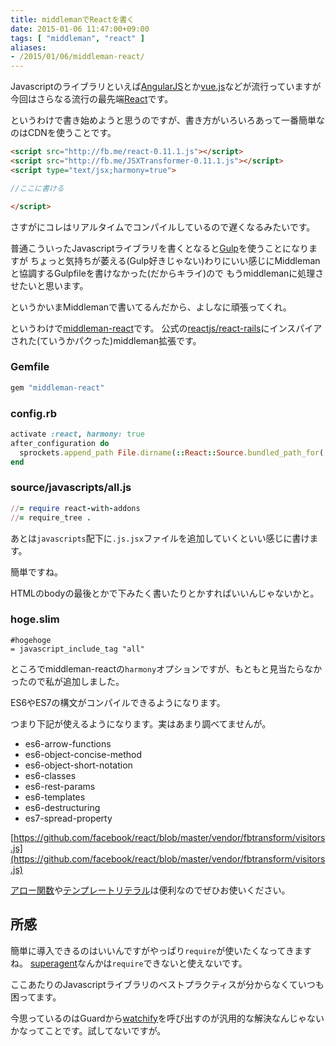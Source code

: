 ```yaml
---
title: middlemanでReactを書く
date: 2015-01-06 11:47:00+09:00
tags: [ "middleman", "react" ] 
aliases:
- /2015/01/06/middleman-react/
---
```


Javascriptのライブラリといえば[AngularJS](https://angularjs.org/)とか[vue.js](http://vuejs.org/)などが流行っていますが
今回はさらなる流行の最先端[React](http://facebook.github.io/react/)です。

というわけで書き始めようと思うのですが、書き方がいろいろあって一番簡単なのはCDNを使うことです。

```html
<script src="http://fb.me/react-0.11.1.js"></script>
<script src="http://fb.me/JSXTransformer-0.11.1.js"></script>
<script type="text/jsx;harmony=true">

//ここに書ける

</script>
```

さすがにコレはリアルタイムでコンパイルしているので遅くなるみたいです。

普通こういったJavascriptライブラリを書くとなると[Gulp](http://gulpjs.com/)を使うことになりますが
ちょっと気持ちが萎える(Gulp好きじゃない)わりにいい感じにMiddlemanと協調するGulpfileを書けなかった(だからキライ)ので
もうmiddlemanに処理させたいと思います。

というかいまMiddlemanで書いてるんだから、よしなに頑張ってくれ。

というわけで[middleman-react](https://github.com/plasticine/middleman-react)です。
公式の[reactjs/react-rails](https://github.com/reactjs/react-rails)にインスパイアされた(ていうかパクった)middleman拡張です。


### Gemfile
```ruby
gem "middleman-react"
```

### config.rb
```ruby
activate :react, harmony: true
after_configuration do
  sprockets.append_path File.dirname(::React::Source.bundled_path_for('react.js'))
end
```

### source/javascripts/all.js
```ruby
//= require react-with-addons
//= require_tree .
```

あとは`javascripts`配下に`.js.jsx`ファイルを追加していくといい感じに書けます。

簡単ですね。

HTMLのbodyの最後とかで下みたく書いたりとかすればいいんじゃないかと。

### hoge.slim
```slim
#hogehoge
= javascript_include_tag "all"
```

ところでmiddleman-reactの`harmony`オプションですが、もともと見当たらなかったので私が追加しました。

ES6やES7の構文がコンパイルできるようになります。

つまり下記が使えるようになります。実はあまり調べてませんが。

- es6-arrow-functions
- es6-object-concise-method
- es6-object-short-notation
- es6-classes
- es6-rest-params
- es6-templates
- es6-destructuring
- es7-spread-property

[https://github.com/facebook/react/blob/master/vendor/fbtransform/visitors.js](https://github.com/facebook/react/blob/master/vendor/fbtransform/visitors.js)

[アロー関数](https://developer.mozilla.org/ja/docs/Web/JavaScript/Reference/arrow_functions)や[テンプレートリテラル](http://tc39wiki.calculist.org/es6/template-strings/)は便利なのでぜひお使いください。

## 所感
簡単に導入できるのはいいんですがやっぱり`require`が使いたくなってきますね。
[superagent](https://github.com/visionmedia/superagent)なんかは`require`できないと使えないです。

ここあたりのJavascriptライブラリのベストプラクティスが分からなくていつも困ってます。

今思っているのはGuardから[watchify](https://github.com/substack/watchify)を呼び出すのが汎用的な解決なんじゃないかなってことです。試してないですが。
